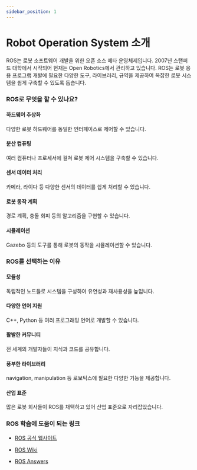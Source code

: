 ```yaml
---
sidebar_position: 1
---
```


# Robot Operation System 소개

ROS는 로봇 소프트웨어 개발을 위한 오픈 소스 메타 운영체제입니다. 2007년 스탠퍼드 대학에서 시작되어 현재는 Open Robotics에서 관리하고 있습니다. ROS는 로봇 응용 프로그램 개발에 필요한 다양한 도구, 라이브러리, 규약을 제공하여 복잡한 로봇 시스템을 쉽게 구축할 수 있도록 돕습니다.

### ROS로 무엇을 할 수 있나요?

#### 하드웨어 추상화

다양한 로봇 하드웨어를 동일한 인터페이스로 제어할 수 있습니다.

#### 분산 컴퓨팅

여러 컴퓨터나 프로세서에 걸쳐 로봇 제어 시스템을 구축할 수 있습니다.

#### 센서 데이터 처리

카메라, 라이다 등 다양한 센서의 데이터를 쉽게 처리할 수 있습니다.

#### 로봇 동작 계획

경로 계획, 충돌 회피 등의 알고리즘을 구현할 수 있습니다.

#### 시뮬레이션

Gazebo 등의 도구를 통해 로봇의 동작을 시뮬레이션할 수 있습니다.

### ROS를 선택하는 이유

#### 모듈성

독립적인 노드들로 시스템을 구성하여 유연성과 재사용성을 높입니다.

#### 다양한 언어 지원

C++, Python 등 여러 프로그래밍 언어로 개발할 수 있습니다.

#### 활발한 커뮤니티

전 세계의 개발자들이 지식과 코드를 공유합니다.

#### 풍부한 라이브러리

navigation, manipulation 등 로보틱스에 필요한 다양한 기능을 제공합니다.

#### 산업 표준

많은 로봇 회사들이 ROS를 채택하고 있어 산업 표준으로 자리잡았습니다.

### ROS 학습에 도움이 되는 링크

- [ROS 공식 웹사이트](http://www.ros.org/)

- [ROS Wiki](http://wiki.ros.org/)

- [ROS Answers](https://answers.ros.org/)
